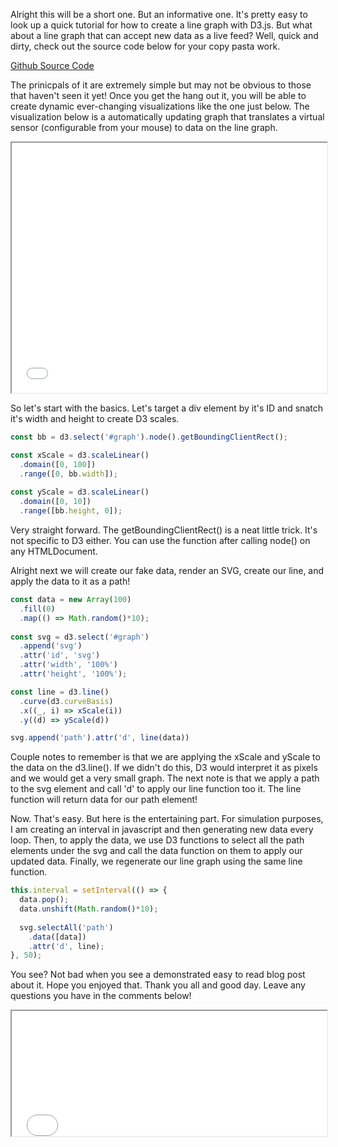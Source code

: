 Alright this will be a short one. But an informative one. It's pretty easy to look up a quick tutorial for how to create a line graph with D3.js. But what about a line graph that can accept new data as a live feed? Well, quick and dirty, check out the source code below for your copy pasta work.

[Github Source Code](https://github.com/jackmead515/blog/blob/master/plugins/d3-graphs/src/LiveUpdating.js#L15)

The prinicpals of it are extremely simple but may not be obvious to those that haven't seen it yet! Once you get the hang out it, you will be able to create dynamic ever-changing visualizations like the one just below. The visualization below is a automatically updating graph that translates a virtual sensor (configurable from your mouse) to data on the line graph.

<iframe id="capacitor-sensor" width="100%" height="400" src="/plugins/cap-sensor-vis">
</iframe>

So let's start with the basics. Let's target a div element by it's ID and snatch it's width and height to create D3 scales.

```javascript
const bb = d3.select('#graph').node().getBoundingClientRect();

const xScale = d3.scaleLinear()
  .domain([0, 100])
  .range([0, bb.width]);
  
const yScale = d3.scaleLinear()
  .domain([0, 10])
  .range([bb.height, 0]);
```

Very straight forward. The getBoundingClientRect() is a neat little trick. It's not specific to D3 either. You can use the function after calling node() on any HTMLDocument.

Alright next we will create our fake data, render an SVG, create our line, and apply the data to it as a path!

```javascript
const data = new Array(100)
  .fill(0)
  .map(() => Math.random()*10);
  
const svg = d3.select('#graph')
  .append('svg')
  .attr('id', 'svg')
  .attr('width', '100%')
  .attr('height', '100%');

const line = d3.line()
  .curve(d3.curveBasis)
  .x((_, i) => xScale(i))
  .y((d) => yScale(d))

svg.append('path').attr('d', line(data))
```

Couple notes to remember is that we are applying the xScale and yScale to the data on the d3.line(). If we didn't do this, D3 would interpret it as pixels and we would get a very small graph. The next note is that we apply a path to the svg element and call 'd' to apply our line function too it. The line function will return data for our path element!

Now. That's easy. But here is the entertaining part. For simulation purposes, I am creating an interval in javascript and then generating new data every loop. Then, to apply the data, we use D3 functions to select all the path elements under the svg and call the data function on them to apply our updated data. Finally, we regenerate our line graph using the same line function.

```javascript
this.interval = setInterval(() => {
  data.pop();
  data.unshift(Math.random()*10);
  
  svg.selectAll('path')
    .data([data])
    .attr('d', line);
}, 50);
```

You see? Not bad when you see a demonstrated easy to read blog post about it. Hope you enjoyed that. Thank you all and good day. Leave any questions you have in the comments below!

<iframe id="d3-graphs" width="100%" height="200" src="/plugins/d3-graphs">
</iframe>
